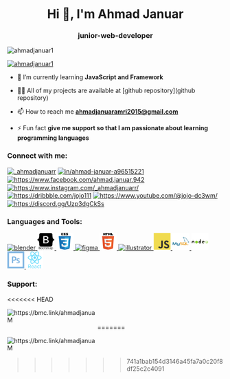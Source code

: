 <h1 align="center">Hi 👋, I'm Ahmad Januar</h1>
<h3 align="center">junior-web-developer</h3>

<p align="left"> <img src="https://komarev.com/ghpvc/?username=ahmadjanuar1&label=Profile%20views&color=00ff7b&style=plastic" alt="ahmadjanuar1" /> </p>

<p align="left"> <a href="https://github.com/ryo-ma/github-profile-trophy"><img src="https://github-profile-trophy.vercel.app/?username=ahmadjanuar1" alt="ahmadjanuar1" /></a> </p>

- 🌱 I’m currently learning **JavaScript and Framework**

- 👨‍💻 All of my projects are available at [github repository](github repository)

- 📫 How to reach me **ahmadjanuaramri2015@gmail.com**

- ⚡ Fun fact **give me support so that I am passionate about learning programming languages**

<h3 align="left">Connect with me:</h3>
<p align="left">
<a href="https://twitter.com/_ahmadjanuarr" target="blank"><img align="center" src="https://raw.githubusercontent.com/rahuldkjain/github-profile-readme-generator/master/src/images/icons/Social/twitter.svg" alt="_ahmadjanuarr" height="30" width="40" /></a>
<a href="https://linkedin.com/in/in/ahmad-januar-a96515221" target="blank"><img align="center" src="https://raw.githubusercontent.com/rahuldkjain/github-profile-readme-generator/master/src/images/icons/Social/linked-in-alt.svg" alt="in/ahmad-januar-a96515221" height="30" width="40" /></a>
<a href="https://fb.com/https://www.facebook.com/ahmad.januar.942" target="blank"><img align="center" src="https://raw.githubusercontent.com/rahuldkjain/github-profile-readme-generator/master/src/images/icons/Social/facebook.svg" alt="https://www.facebook.com/ahmad.januar.942" height="30" width="40" /></a>
<a href="https://instagram.com/https://www.instagram.com/_ahmadjanuarr/" target="blank"><img align="center" src="https://raw.githubusercontent.com/rahuldkjain/github-profile-readme-generator/master/src/images/icons/Social/instagram.svg" alt="https://www.instagram.com/_ahmadjanuarr/" height="30" width="40" /></a>
<a href="https://dribbble.com/https://dribbble.com/jojo111" target="blank"><img align="center" src="https://raw.githubusercontent.com/rahuldkjain/github-profile-readme-generator/master/src/images/icons/Social/dribbble.svg" alt="https://dribbble.com/jojo111" height="30" width="40" /></a>
<a href="https://www.youtube.com/c/https://www.youtube.com/@jojo-dc3wm/" target="blank"><img align="center" src="https://raw.githubusercontent.com/rahuldkjain/github-profile-readme-generator/master/src/images/icons/Social/youtube.svg" alt="https://www.youtube.com/@jojo-dc3wm/" height="30" width="40" /></a>
<a href="https://discord.gg/https://discord.gg/Uzp3dgCkSs" target="blank"><img align="center" src="https://raw.githubusercontent.com/rahuldkjain/github-profile-readme-generator/master/src/images/icons/Social/discord.svg" alt="https://discord.gg/Uzp3dgCkSs" height="30" width="40" /></a>
</p>

<h3 align="left">Languages and Tools:</h3>
<p align="left"> <a href="https://www.blender.org/" target="_blank" rel="noreferrer"> <img src="https://download.blender.org/branding/community/blender_community_badge_white.svg" alt="blender" width="40" height="40"/> </a> <a href="https://getbootstrap.com" target="_blank" rel="noreferrer"> <img src="https://raw.githubusercontent.com/devicons/devicon/master/icons/bootstrap/bootstrap-plain-wordmark.svg" alt="bootstrap" width="40" height="40"/> </a> <a href="https://www.w3schools.com/css/" target="_blank" rel="noreferrer"> <img src="https://raw.githubusercontent.com/devicons/devicon/master/icons/css3/css3-original-wordmark.svg" alt="css3" width="40" height="40"/> </a> <a href="https://www.figma.com/" target="_blank" rel="noreferrer"> <img src="https://www.vectorlogo.zone/logos/figma/figma-icon.svg" alt="figma" width="40" height="40"/> </a> <a href="https://www.w3.org/html/" target="_blank" rel="noreferrer"> <img src="https://raw.githubusercontent.com/devicons/devicon/master/icons/html5/html5-original-wordmark.svg" alt="html5" width="40" height="40"/> </a> <a href="https://www.adobe.com/in/products/illustrator.html" target="_blank" rel="noreferrer"> <img src="https://www.vectorlogo.zone/logos/adobe_illustrator/adobe_illustrator-icon.svg" alt="illustrator" width="40" height="40"/> </a> <a href="https://developer.mozilla.org/en-US/docs/Web/JavaScript" target="_blank" rel="noreferrer"> <img src="https://raw.githubusercontent.com/devicons/devicon/master/icons/javascript/javascript-original.svg" alt="javascript" width="40" height="40"/> </a> <a href="https://www.mysql.com/" target="_blank" rel="noreferrer"> <img src="https://raw.githubusercontent.com/devicons/devicon/master/icons/mysql/mysql-original-wordmark.svg" alt="mysql" width="40" height="40"/> </a> <a href="https://nodejs.org" target="_blank" rel="noreferrer"> <img src="https://raw.githubusercontent.com/devicons/devicon/master/icons/nodejs/nodejs-original-wordmark.svg" alt="nodejs" width="40" height="40"/> </a> <a href="https://www.photoshop.com/en" target="_blank" rel="noreferrer"> <img src="https://raw.githubusercontent.com/devicons/devicon/master/icons/photoshop/photoshop-line.svg" alt="photoshop" width="40" height="40"/> </a> <a href="https://reactjs.org/" target="_blank" rel="noreferrer"> <img src="https://raw.githubusercontent.com/devicons/devicon/master/icons/react/react-original-wordmark.svg" alt="react" width="40" height="40"/> </a> </p>

<h3 align="left">Support:</h3>
<<<<<<< HEAD
<p><a href="https://www.buymeacoffee.com/https://bmc.link/ahmadjanuaM"> <img align="left" src="https://cdn.buymeacoffee.com/buttons/v2/default-yellow.png" height="50" width="210" alt="https://bmc.link/ahmadjanuaM" /></a></p><br><br>
=======
<p><a href="https://www.buymeacoffee.com/ahmadjanuaM"> <img align="left" src="https://cdn.buymeacoffee.com/buttons/v2/default-yellow.png" height="50" width="210" alt="https://bmc.link/ahmadjanuaM" /></a></p><br><br>


>>>>>>> 741a1bab154d3146a45fa7a0c20f8df25c2c4091
